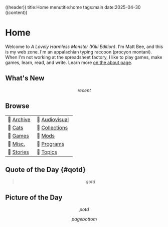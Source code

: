 ((header))
title:Home
menutitle:home
tags:main
date:2025-04-30
((content))
# Home

Welcome to *A Lovely Harmless Monster (Kiki Edition)*. I'm Matt Bee, and this is my web zone. I'm an appalachian typing raccoon (procyon montani). When I'm not working at the spreadsheet factory, I like to play games, make games, learn, read, and write. Learn more [on the about page](/about).

## What's New

$$recent$$

## Browse

| | |
| - | - |
| 🔹 [Archive](/archive) | 🔹 [Audiovisual](/av) |
| 🔹 [Cats](/cats) | 🔹 [Collections](/collections) | 
| 🔹 [Games](/games) | 🔹 [Mods](/mods) |  
| 🔹 [Misc.](/misc) | 🔹 [Programs](/programs) | 
| 🔹 [Stories](/stories) | 🔹 [Topics](/&tag=topics) |

## Quote of the Day {#qotd}

>$$qotd$$

## Picture of the Day

$$potd$$

$$pagebottom$$
